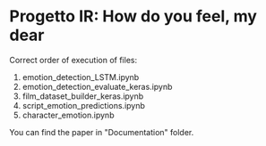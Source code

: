 # Progetto IR: How do you feel, my dear

Correct order of execution of files:

1. emotion_detection_LSTM.ipynb
2. emotion_detection_evaluate_keras.ipynb
3. film_dataset_builder_keras.ipynb
4. script_emotion_predictions.ipynb
5. character_emotion.ipynb

You can find the paper in "Documentation" folder.
